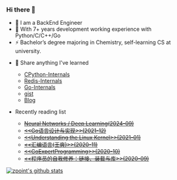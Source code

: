 ### Hi there 👋 
<!--
**zpoint/zpoint** is a ✨ _special_ ✨ repository because its `README.md` (this file) appears on your GitHub profile.

Here are some ideas to get you started:

- 🔭 I’m currently working on ...
- 🌱 I’m currently learning ...
- 👯 I’m looking to collaborate on ...
- 🤔 I’m looking for help with ...
- 💬 Ask me about ...
- 📫 How to reach me: ...
- 😄 Pronouns: ...
- ⚡ Fun fact: ...
- 🌱 I’m currently reading [<<程序员的自我修养：链接、装载与库>>](https://item.jd.com/10067200.html#crumb-wrap)
- I’m currently working on [Go-Internals](https://github.com/zpoint/Go-Internals) off the work time
- 👯 Open source project

-->

- 💼  I am a BackEnd Engineer
- 🤔  With 7+ years development working experience with Python/C/C++/Go
- ⚡ Bachelor’s degree majoring in Chemistry, self-learning CS at university.

<!-- - ⚡ Bachelor degree major in Chemistry, self learning CS in University -->
- 💬  Share anything I've learned 
  - [CPython-Internals](https://github.com/zpoint/CPython-Internals)
  - [Redis-Internals](https://github.com/zpoint/Redis-Internals)
  - [Go-Internals](https://github.com/zpoint/Go-Internals)
  - [gist](https://gist.github.com/zpoint)
  - [Blog](https://github.com/zpoint/Blog)

- Recently reading list

  - ~~[Neural Networks / Deep Learning(2024-09)]([https://item.jd.com/13521160.html](https://www.youtube.com/watch?v=zxagGtF9MeU&list=PLblh5JKOoLUIxGDQs4LFFD--41Vzf-ME1))~~
  - ~~[\<\<Go语言设计与实现\>\>(2021-12)](https://item.jd.com/13521160.html)~~
  - ~~[\<\<Understanding the Linux Kernel\>\>(2021-01)](https://www.amazon.com/Understanding-Linux-Kernel-Third-Daniel/dp/0596005652)~~
  - ~~[\<\<汇编语言(王爽)\>\>(2020-11)](https://item.jd.com/12841436.html)~~
  - ~~[\<\<GoExpertProgramming\>\>(2020-10)](https://item.jd.com/12920392.html)~~
  - ~~[\<\<程序员的自我修养：链接、装载与库\>\>(2020-09)](https://item.jd.com/10067200.html#crumb-wrap)~~
 
 
[![zpoint's github stats](https://github-readme-stats.vercel.app/api?username=zpoint)](https://github.com/zpoint)
 
